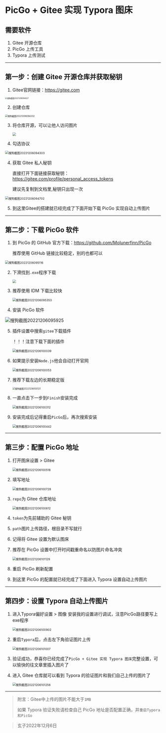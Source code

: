 # PicGo + Gitee 实现 Typora 图床

## 需要软件

1. Gitee 开源仓库
2. PicGo 上传工具
3. Typora 上传测试

---



## 第一步：创建 Gitee 开源仓库并获取秘钥

1. Gitee官网链接：https://gitee.com

<img src="https://gitee.com/XuanZiShare/xuan-zi-picture/raw/master/HTML/202212061014914.png" alt="搜狗截图20221206094027" style="zoom: 40%;" />

2. 创建仓库

<img src="https://gitee.com/XuanZiShare/xuan-zi-picture/raw/master/HTML/202212061015249.png" alt="搜狗截图20221206094202" style="zoom: 50%;" />

3. 将仓库开源，可以让他人访问图片

   <img src="https://gitee.com/XuanZiShare/xuan-zi-picture/raw/master/HTML/202212061221251.png" style="zoom:67%;" />

4. 勾选协议

<img src="https://gitee.com/XuanZiShare/xuan-zi-picture/raw/master/HTML/202212061024637.png" alt="搜狗截图20221206094303" style="zoom:67%;" />

4. 获取 Gitee 私人秘钥

   直接打开下面链接获取秘钥：https://gitee.com/profile/personal_access_tokens

   建议先复制到文档里,秘钥只出现一次

<img src="https://gitee.com/XuanZiShare/xuan-zi-picture/raw/master/HTML/202212061025333.png" alt="搜狗截图20221206094702" style="zoom:67%;" />

5. 到这里Gitee的搭建就已经完成了下面开始下载 PicGo 实现自动上传图片

---



## 第二步：下载 PicGo 软件

1. 到 PicGo 的 GitHub 官方下载：https://github.com/Molunerfinn/PicGo

   推荐使用 GitHub 链接比较稳定，别的也都可以

<img src="https://gitee.com/XuanZiShare/xuan-zi-picture/raw/master/HTML/202212061029827.png" alt="搜狗截图20221206095116" style="zoom:67%;" />

2. 下滑找到`.exe`程序下载

   <img src="https://gitee.com/XuanZiShare/xuan-zi-picture/raw/master/HTML/202212061222393.jpeg" style="zoom:67%;" />

3. 推荐使用 IDM 下载比较快

   <img src="https://gitee.com/XuanZiShare/xuan-zi-picture/raw/master/HTML/202212061033520.png" alt="搜狗截图20221206095353" style="zoom:67%;" />

4. 安装 PicGo 软件

![搜狗截图20221206095925](https://gitee.com/XuanZiShare/xuan-zi-picture/raw/master/HTML/202212061033381.png)

5. 插件设置中搜索`gitee`下载插件

   ！！！注意下载下面的插件

   <img src="https://gitee.com/XuanZiShare/xuan-zi-picture/raw/master/HTML/202212061034458.png" alt="搜狗截图20221206100039" style="zoom:67%;" />

6. 如果提示安装`Node.js`他会自动打开官网

   <img src="https://gitee.com/XuanZiShare/xuan-zi-picture/raw/master/HTML/202212061036239.png" alt="搜狗截图20221206100053" style="zoom:67%;" />

7. 推荐下载左边的长期稳定版

   <img src="https://gitee.com/XuanZiShare/xuan-zi-picture/raw/master/HTML/202212061038150.png" alt="搜狗截图20221206100121" style="zoom: 50%;" />

8. 一直点击下一步到`Finish`安装完成

   <img src="https://gitee.com/XuanZiShare/xuan-zi-picture/raw/master/HTML/202212061039545.png" alt="搜狗截图20221206100312" style="zoom: 67%;" />

9. 安装完成后记得重启`PicGo`后，再次搜索安装

   <img src="https://gitee.com/XuanZiShare/xuan-zi-picture/raw/master/HTML/202212061040659.png" alt="搜狗截图20221206100442" style="zoom:67%;" />

---



## 第三步：配置 PicGo 地址

1. 打开图床设置 > Gitee

   <img src="https://gitee.com/XuanZiShare/xuan-zi-picture/raw/master/HTML/202212061043880.png" alt="搜狗截图20221206100518" style="zoom:67%;" />

2. 填写地址

   <img src="https://gitee.com/XuanZiShare/xuan-zi-picture/raw/master/HTML/202212061044175.png" alt="搜狗截图20221206100728" style="zoom:67%;" />

3. `repo`为 Gitee 仓库地址

   <img src="https://gitee.com/XuanZiShare/xuan-zi-picture/raw/master/HTML/202212061045803.png" alt="搜狗截图20221206100612" style="zoom:67%;" />

4. `token`为先前辅助的 Gitee 秘钥

5. `path`图片上传路径，根目录不写就行

6. 记得将 Gitee 设置为默认图床

7. 推荐在 PicGo 设置中打开时间戳重命名以防图片命名冲突

   <img src="https://gitee.com/XuanZiShare/xuan-zi-picture/raw/master/HTML/202212061053999.png" alt="搜狗截图20221206101129" style="zoom:67%;" />


8. 重启 PicGo 刷新配置

9. 到这里 PicGo 的配置就已经完成了下面进入 Typora 设置自动上传图片

---



## 第四步：设置 Typora 自动上传图片

1. 进入Typora偏好设置 > 图像 安装我的设置进行调试，注意PicGo路径要写上exe程序

   <img src="https://gitee.com/XuanZiShare/xuan-zi-picture/raw/master/HTML/202212061056848.png" alt="搜狗截图20221206100902" style="zoom:67%;" />

2. 重启`Typora`后，点击左下角验证图片上传

   <img src="https://gitee.com/XuanZiShare/xuan-zi-picture/raw/master/HTML/202212061100274.png" alt="搜狗截图20221206101007" style="zoom:67%;" />

3. 验证成功，恭喜你已经完成了`PicGo + Gitee 实现 Typora 图床`完整设置，可以愉快的往文章里插入图片了

4. 进入 Gitee 仓库就可以看到 Typora 的验证图片和我们自己上传的图片了

   <img src="https://gitee.com/XuanZiShare/xuan-zi-picture/raw/master/HTML/202212061104962.png" alt="搜狗截图20221206101256" style="zoom:67%;" />

---

> 附言：Gitee中上传的图片不能大于`1MB`
>
> 如果 Typora 验证失败请检查自己 PicGo 地址是否配置正确，并`重启Typora和PicGo`

> 玄子2022年12月6日